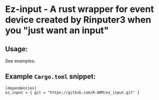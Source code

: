 # Ez-input - A rust wrapper for event device created by Rinputer3 when you "just want an input"

## Usage:
See examples.

## Example `Cargo.toml` snippet:
```
[dependencies]
ez_input = { git = "https://github.com/R-ARM/ez_input.git" }
```
